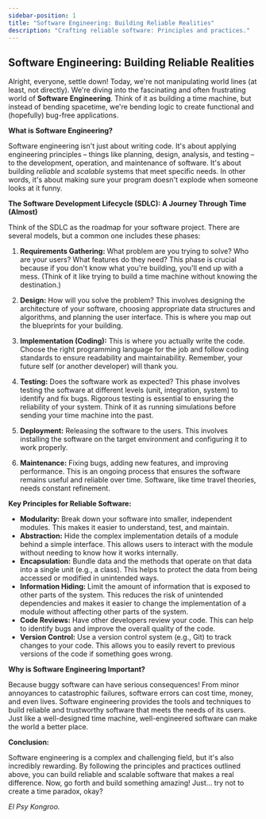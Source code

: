 ```yaml
--- 
sidebar-position: 1 
title: "Software Engineering: Building Reliable Realities" 
description: "Crafting reliable software: Principles and practices."
---
```

## Software Engineering: Building Reliable Realities

Alright, everyone, settle down! Today, we're not manipulating world lines (at least, not directly). We're diving into the fascinating and often frustrating world of **Software Engineering**. Think of it as building a time machine, but instead of bending spacetime, we're bending logic to create functional and (hopefully) bug-free applications.

**What is Software Engineering?**

Software engineering isn't just about writing code. It's about applying engineering principles – things like planning, design, analysis, and testing – to the development, operation, and maintenance of software. It's about building *reliable* and *scalable* systems that meet specific needs. In other words, it's about making sure your program doesn't explode when someone looks at it funny.

**The Software Development Lifecycle (SDLC): A Journey Through Time (Almost)**

Think of the SDLC as the roadmap for your software project. There are several models, but a common one includes these phases:

1.  **Requirements Gathering:** What problem are you trying to solve? Who are your users? What features do they need? This phase is crucial because if you don't know what you're building, you'll end up with a mess. (Think of it like trying to build a time machine without knowing the destination.)

2.  **Design:** How will you solve the problem? This involves designing the architecture of your software, choosing appropriate data structures and algorithms, and planning the user interface. This is where you map out the blueprints for your building.

3.  **Implementation (Coding):** This is where you actually write the code. Choose the right programming language for the job and follow coding standards to ensure readability and maintainability. Remember, your future self (or another developer) will thank you.

4.  **Testing:** Does the software work as expected? This phase involves testing the software at different levels (unit, integration, system) to identify and fix bugs. Rigorous testing is essential to ensuring the reliability of your system. Think of it as running simulations before sending your time machine into the past.

5.  **Deployment:** Releasing the software to the users. This involves installing the software on the target environment and configuring it to work properly.

6.  **Maintenance:** Fixing bugs, adding new features, and improving performance. This is an ongoing process that ensures the software remains useful and reliable over time. Software, like time travel theories, needs constant refinement.

**Key Principles for Reliable Software:**

*   **Modularity:** Break down your software into smaller, independent modules. This makes it easier to understand, test, and maintain.
*   **Abstraction:** Hide the complex implementation details of a module behind a simple interface. This allows users to interact with the module without needing to know how it works internally.
*   **Encapsulation:** Bundle data and the methods that operate on that data into a single unit (e.g., a class). This helps to protect the data from being accessed or modified in unintended ways.
*   **Information Hiding:** Limit the amount of information that is exposed to other parts of the system. This reduces the risk of unintended dependencies and makes it easier to change the implementation of a module without affecting other parts of the system.
*   **Code Reviews:** Have other developers review your code. This can help to identify bugs and improve the overall quality of the code.
*   **Version Control:** Use a version control system (e.g., Git) to track changes to your code. This allows you to easily revert to previous versions of the code if something goes wrong.

**Why is Software Engineering Important?**

Because buggy software can have serious consequences! From minor annoyances to catastrophic failures, software errors can cost time, money, and even lives. Software engineering provides the tools and techniques to build reliable and trustworthy software that meets the needs of its users. Just like a well-designed time machine, well-engineered software can make the world a better place.

**Conclusion:**

Software engineering is a complex and challenging field, but it's also incredibly rewarding. By following the principles and practices outlined above, you can build reliable and scalable software that makes a real difference. Now, go forth and build something amazing! Just... try not to create a time paradox, okay?

*El Psy Kongroo.*

